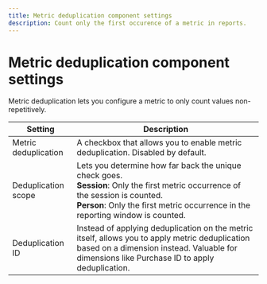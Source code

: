 ```yaml
---
title: Metric deduplication component settings
description: Count only the first occurence of a metric in reports.
---
```


# Metric deduplication component settings

Metric deduplication lets you configure a metric to only count values non-repetitively.

| Setting | Description |
| --- | --- |
| Metric deduplication | A checkbox that allows you to enable metric deduplication. Disabled by default. |
| Deduplication scope | Lets you determine how far back the unique check goes.<br>**Session**: Only the first metric occurrence of the session is counted.<br>**Person**: Only the first metric occurrence in the reporting window is counted. |
| Deduplication ID | Instead of applying deduplication on the metric itself, allows you to apply metric deduplication based on a dimension instead. Valuable for dimensions like Purchase ID to apply deduplication. |
